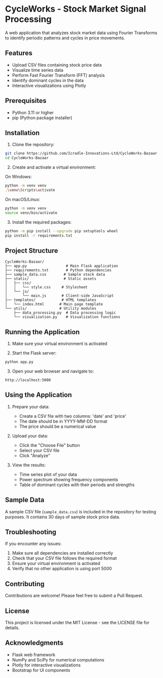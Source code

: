 # CycleWorks - Stock Market Signal Processing

A web application that analyzes stock market data using Fourier Transforms to identify periodic patterns and cycles in price movements.

## Features

- Upload CSV files containing stock price data
- Visualize time series data
- Perform Fast Fourier Transform (FFT) analysis
- Identify dominant cycles in the data
- Interactive visualizations using Plotly

## Prerequisites

- Python 3.11 or higher
- pip (Python package installer)

## Installation

1. Clone the repository:
```bash
git clone https://github.com/Icradle-Innovations-Ltd/CycleWorks-Bazaar.git
cd CycleWorks-Bazaar
```

2. Create and activate a virtual environment:

On Windows:
```bash
python -m venv venv
.\venv\Scripts\activate
```

On macOS/Linux:
```bash
python -m venv venv
source venv/bin/activate
```

3. Install the required packages:
```bash
python -m pip install --upgrade pip setuptools wheel
pip install -r requirements.txt
```

## Project Structure

```
CycleWorks-Bazaar/
├── app.py                  # Main Flask application
├── requirements.txt        # Python dependencies
├── sample_data.csv        # Sample stock data
├── static/                # Static assets
│   ├── css/
│   │   └── style.css     # Stylesheet
│   └── js/
│       └── main.js       # Client-side JavaScript
├── templates/            # HTML templates
│   └── index.html       # Main page template
└── utils/               # Utility modules
    ├── data_processing.py  # Data processing logic
    └── visualization.py    # Visualization functions
```

## Running the Application

1. Make sure your virtual environment is activated

2. Start the Flask server:
```bash
python app.py
```

3. Open your web browser and navigate to:
```
http://localhost:5000
```

## Using the Application

1. Prepare your data:
   - Create a CSV file with two columns: 'date' and 'price'
   - The date should be in YYYY-MM-DD format
   - The price should be a numerical value

2. Upload your data:
   - Click the "Choose File" button
   - Select your CSV file
   - Click "Analyze"

3. View the results:
   - Time series plot of your data
   - Power spectrum showing frequency components
   - Table of dominant cycles with their periods and strengths

## Sample Data

A sample CSV file (`sample_data.csv`) is included in the repository for testing purposes. It contains 30 days of sample stock price data.

## Troubleshooting

If you encounter any issues:

1. Make sure all dependencies are installed correctly
2. Check that your CSV file follows the required format
3. Ensure your virtual environment is activated
4. Verify that no other application is using port 5000

## Contributing

Contributions are welcome! Please feel free to submit a Pull Request.

## License

This project is licensed under the MIT License - see the LICENSE file for details.

## Acknowledgments

- Flask web framework
- NumPy and SciPy for numerical computations
- Plotly for interactive visualizations
- Bootstrap for UI components